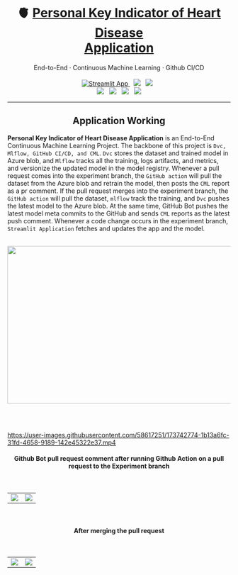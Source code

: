 
<div align="center">
<h1>🫀&nbsp;<a href="https://share.streamlit.io/lkarjun/heartdisease-prediction/experiments/app.py">Personal Key Indicator of Heart Disease <br>Application</a></h1>
End-to-End · Continuous Machine Learning · Github CI/CD
</div>

<br>

<div align="center">
  <a href="https://share.streamlit.io/lkarjun/heartdisease-prediction/app.py">
       <img src="https://static.streamlit.io/badges/streamlit_badge_black_white.svg" alt="Streamlit App">
  </a>
  &nbsp;
  <img src="https://img.shields.io/github/pipenv/locked/python-version/lkarjun/heartdisease-prediction?style=flat&color=3c6e71">
 &nbsp;
 <img src="https://img.shields.io/github/last-commit/lkarjun/heartdisease-prediction?color=ffffff">
 &nbsp;
</div>


<div align="center">
  <img src="https://img.shields.io/github/pipenv/locked/dependency-version/lkarjun/heartdisease-prediction/mlflow?color=f0ead2">
 &nbsp;
  <img src="https://img.shields.io/github/pipenv/locked/dependency-version/lkarjun/heartdisease-prediction/dvc?color=dde5b6">
  &nbsp;
  <img src="https://img.shields.io/github/pipenv/locked/dependency-version/lkarjun/heartdisease-prediction/streamlit?color=adc178">
 &nbsp;
  <img src="https://img.shields.io/github/pipenv/locked/dependency-version/lkarjun/heartdisease-prediction/scikit-learn?color=a98467">

</div>

---

<div>
  
  <h2 align='center'>Application Working </h2>
  
<b>Personal Key Indicator of Heart Disease Application</b> is an End-to-End Continuous Machine Learning Project. The backbone of this project is ```Dvc, Mlflow, GitHub CI/CD, and CML```. `Dvc` stores the dataset and trained model in Azure blob, and `Mlflow` tracks all the training, logs artifacts, and metrics, and versionize the updated model in the model registry. Whenever a pull request comes into the experiment branch, the `GitHub action` will pull the dataset from the Azure blob and retrain the model, then posts the `CML` report as a pr comment. If the pull request merges into the experiment branch, the `GitHub action` will pull the dataset, `mlflow` track the training, and `Dvc` pushes the latest model to the Azure blob. At the same time, GitHub Bot pushes the latest model meta commits to the GitHub and sends `CML` reports as the latest push comment. Whenever a code change occurs in the experiment branch, `Streamlit Application` fetches and updates the app and the model.
  
<div align='center'>
  <br>
  <img src="https://user-images.githubusercontent.com/58617251/173622523-36797d24-107c-452c-ab9c-ced4ebe1807d.png" width='519' height='356'>
</div>

  <br><br>
  
  https://user-images.githubusercontent.com/58617251/173742774-1b13a6fc-31fd-4658-9189-142e45322e37.mp4
  
  <h4 align='center'>Github Bot pull request comment after running Github Action on a pull request to the Experiment branch </h4><br>
  <table>
    <tr>
      <td><img src="https://user-images.githubusercontent.com/58617251/173734439-03d1403e-8b4f-46c7-8d1d-615c1a0435d9.png"></td>
      <td><img src="https://user-images.githubusercontent.com/58617251/173734435-c149e33a-d39e-41b7-a4b0-ed450949fa69.png"></td>
    </tr>
  </table>
  
  <br>
  
  <h4 align='center'>After merging the pull request</h4><br>
  <table>
    <tr>
      <td><img src="https://user-images.githubusercontent.com/58617251/173736914-fd4c0981-2ec0-4b36-87b8-2feb083a3ec3.png"></td>
      <td><img src="https://user-images.githubusercontent.com/58617251/173736917-235613d0-3601-46a8-8cad-5521d03bc885.png"></td>
    </tr>
  </table>

</div>


